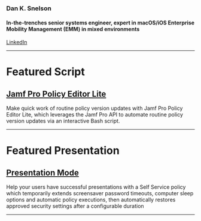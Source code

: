 ### Dan K. Snelson
#### In-the-trenches senior systems engineer, expert in macOS/iOS Enterprise Mobility Management (EMM) in mixed environments

[LinkedIn](https://www.linkedin.com/in/danksnelson/)

<!--
**dan-snelson/dan-snelson** is a ✨ _special_ ✨ repository because its `README.md` (this file) appears on your GitHub profile.

Here are some ideas to get you started:

- 🔭 I’m currently working on ...
- 🌱 I’m currently learning ...
- 👯 I’m looking to collaborate on ...
- 🤔 I’m looking for help with ...
- 💬 Ask me about ...
- 📫 How to reach me: ...
- 😄 Pronouns: ...
- ⚡ Fun fact: ...
-->


---

# Featured Script
## [Jamf Pro Policy Editor Lite](https://github.com/dan-snelson/Jamf-Pro-Policy-Editor-Lite)

Make quick work of routine policy version updates with Jamf Pro Policy Editor Lite, which leverages the Jamf Pro API to automate routine policy version updates via an interactive Bash script.

---

# Featured Presentation
## [Presentation Mode](https://github.com/dan-snelson/Presentation-Mode#presentations)

Help your users have successful presentations with a Self Service policy which temporarily extends screensaver password timeouts, computer sleep options and automatic policy executions, then automatically restores approved security settings after a configurable duration

---
